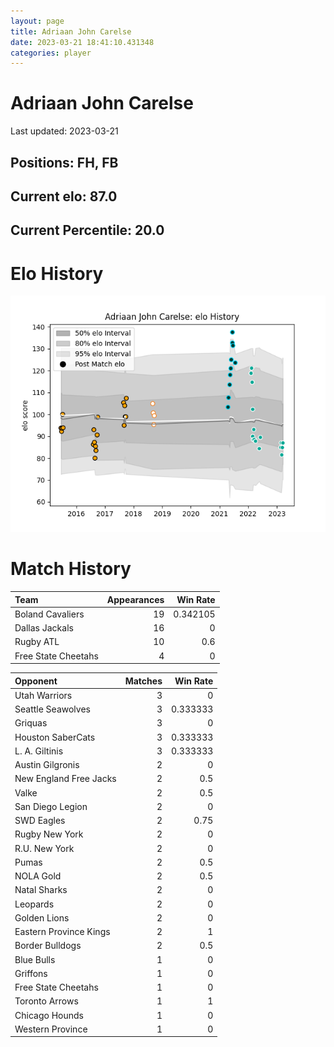 ```yaml
---  
layout: page  
title: Adriaan John Carelse  
date: 2023-03-21 18:41:10.431348  
categories: player  
---
```

# Adriaan John Carelse


Last updated: 2023-03-21
## Positions: FH, FB

## Current elo: 87.0

## Current Percentile: 20.0

# Elo History


![elo history](history_AdriaanJohnCarelse.png)
# Match History


| Team                |   Appearances |   Win Rate |
|:--------------------|--------------:|-----------:|
| Boland Cavaliers    |            19 |   0.342105 |
| Dallas Jackals      |            16 |   0        |
| Rugby ATL           |            10 |   0.6      |
| Free State Cheetahs |             4 |   0        |

| Opponent               |   Matches |   Win Rate |
|:-----------------------|----------:|-----------:|
| Utah Warriors          |         3 |   0        |
| Seattle Seawolves      |         3 |   0.333333 |
| Griquas                |         3 |   0        |
| Houston SaberCats      |         3 |   0.333333 |
| L. A. Giltinis         |         3 |   0.333333 |
| Austin Gilgronis       |         2 |   0        |
| New England Free Jacks |         2 |   0.5      |
| Valke                  |         2 |   0.5      |
| San Diego Legion       |         2 |   0        |
| SWD Eagles             |         2 |   0.75     |
| Rugby New York         |         2 |   0        |
| R.U. New York          |         2 |   0        |
| Pumas                  |         2 |   0.5      |
| NOLA Gold              |         2 |   0.5      |
| Natal Sharks           |         2 |   0        |
| Leopards               |         2 |   0        |
| Golden Lions           |         2 |   0        |
| Eastern Province Kings |         2 |   1        |
| Border Bulldogs        |         2 |   0.5      |
| Blue Bulls             |         1 |   0        |
| Griffons               |         1 |   0        |
| Free State Cheetahs    |         1 |   0        |
| Toronto Arrows         |         1 |   1        |
| Chicago Hounds         |         1 |   0        |
| Western Province       |         1 |   0        |